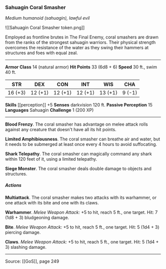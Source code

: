 ### Sahuagin Coral Smasher
_Medium humanoid (sahuagin), lawful evil_

![[Sahuagin Coral Smasher token.png]]

Employed as frontline brutes in The Final Enemy, coral smashers are drawn from the ranks of the strongest sahuagin warriors. Their physical strength overcomes the resistance of the water as they swing their hammers at structures and foes with equal zeal.






---

**Armor Class** 14 (natural armor)
**Hit Points** 33 (6d8 + 6)
**Speed** 30 ft., swim 40 ft.

| STR     | DEX     | CON     | INT     | WIS     | CHA     |
|---------|---------|---------|---------|---------|---------|
| 16 (+3) | 12 (+1) | 12 (+1) | 12 (+1) | 13 (+1) | 9 (-1) |

**Skills** [[perception]] +5
**Senses** darkvision 120 ft.
**Passive Perception** 15
**Languages** Sahuagin
**Challenge** 1 (200 XP)

---

**Blood Frenzy**. The coral smasher has advantage on melee attack rolls against any creature that doesn't have all its hit points.

**Limited Amphibiousness**. The coral smasher can breathe air and water, but it needs to be submerged at least once every 4 hours to avoid suffocating.

**Shark Telepathy**. The coral smasher can magically command any shark within 120 feet of it, using a limited telepathy.

**Siege Monster**. The coral smasher deals double damage to objects and structures.

##### Actions
**Multiattack**. The coral smasher makes two attacks with its warhammer, or one attack with its bite and one with its claws.

**Warhammer**. _Melee Weapon Attack:_ +5 to hit, reach 5 ft., one target. Hit: 7 (1d8 + 3) bludgeoning damage.

**Bite**. _Melee Weapon Attack:_ +5 to hit, reach 5 ft., one target. Hit: 5 (1d4 + 3) piercing damage.

**Claws**. _Melee Weapon Attack:_ +5 to hit, reach 5 ft., one target. Hit: 5 (1d4 + 3) slashing damage.


---

Source: [[GoS]], page 249